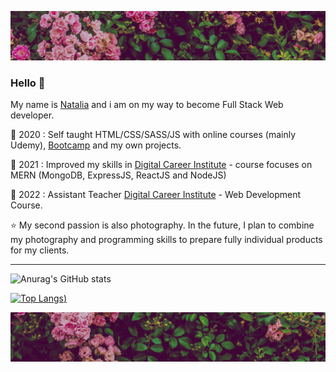 ![baner](https://github.com/diebanz/diebanz/blob/master/banerup.jpg)

### Hello 👋

My name is [Natalia](https://diebanz.works) and i am on my way to become Full Stack Web developer. 


🔶 2020 : Self taught HTML/CSS/SASS/JS with online courses (mainly Udemy), [Bootcamp](https://studiuje.it/) and my own projects. 

🔷 2021 : Improved my skills in [Digital Career Institute](https://digitalcareerinstitute.org/) - course focuses on MERN (MongoDB, ExpressJS, ReactJS and NodeJS)

🔷 2022 : Assistant Teacher [Digital Career Institute](https://digitalcareerinstitute.org/) - Web Development Course.

⭐ My second passion is also photography. In the future, I plan to combine my photography and programming skills to prepare fully individual products for my clients.

***


![Anurag's GitHub stats](https://github-readme-stats.vercel.app/api?username=diebanz&show_icons=true&theme=radical)

[![Top Langs](https://github-readme-stats.vercel.app/api/top-langs/?username=diebanz&theme=radical))](https://github.com/diebanz/github-readme-stats)


![baner](https://github.com/diebanz/diebanz/blob/master/banerdown.jpg)
